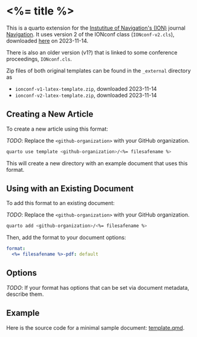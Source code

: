 
# <%= title %>

This is a quarto extension for the [Instutitue of Navigation's (ION)](https://www.ion.org) journal [Navigation](https://www.ion.org/navi/submit-navi.cfm). It uses version 2 of the IONconf class (`IONconf-v2.cls`), downloaded [here](https://www.ion.org/navi/submit-navi.cfm) on 2023-11-14.

There is also an older version (v1?) that is linked to some conference proceedings, `IONconf.cls`.

Zip files of both original templates can be found in the `_external` directory as
- `ionconf-v1-latex-template.zip`, downloaded 2023-11-14
- `ionconf-v2-latex-template.zip`, downloaded 2023-11-14

## Creating a New Article

To create a new article using this format:

*TODO*: Replace the `<github-organization>` with your GitHub organization.

```bash
quarto use template <github-organization>/<%= filesafename %>
```

This will create a new directory with an example document that uses this format.

## Using with an Existing Document

To add this format to an existing document:

*TODO*: Replace the `<github-organization>` with your GitHub organization.

```bash
quarto add <github-organization>/<%= filesafename %>
```

Then, add the format to your document options:

```yaml
format:
  <%= filesafename %>-pdf: default
```    

## Options

*TODO*: If your format has options that can be set via document metadata, describe them.

## Example

Here is the source code for a minimal sample document: [template.qmd](template.qmd).

